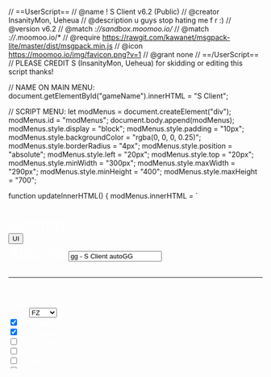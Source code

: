 // ==UserScript==
// @name         ! S Client v6.2 (Public)
// @creator      InsanityMon, Ueheua
// @description  u guys stop hating me f r :)
// @version      v6.2
// @match        *://sandbox.moomoo.io/*
// @match        *://*.moomoo.io/*
// @require      https://rawgit.com/kawanet/msgpack-lite/master/dist/msgpack.min.js
// @icon        https://moomoo.io/img/favicon.png?v=1
// @grant        none
// ==/UserScript==
// PLEASE CREDIT S (InsanityMon, Ueheua) for skidding or editing this script thanks!


// NAME ON MAIN MENU:
document.getElementById("gameName").innerHTML = "S Client";

// SCRIPT MENU:
let modMenus = document.createElement("div");
modMenus.id = "modMenus";
document.body.append(modMenus);
modMenus.style.display = "block";
modMenus.style.padding = "10px";
modMenus.style.backgroundColor = "rgba(0, 0, 0, 0.25)";
modMenus.style.borderRadius = "4px";
modMenus.style.position = "absolute";
modMenus.style.left = "20px";
modMenus.style.top = "20px";
modMenus.style.minWidth = "300px";
modMenus.style.maxWidth = "290px";
modMenus.style.minHeight = "400";
modMenus.style.maxHeight = "700";

function updateInnerHTML() {
    modMenus.innerHTML = `<div id = "headline" style = "
font-size: 30px;
color: rgb(255, 255, 255);
">
<script>
function rickRolling() {
    window.open("https://www.youtube.com/watch?v=dQw4w9WgXcQ");
};
function toggleUI() {
    $("#gameUI").toggle();
};
</script>

Settings:
<br>
<button id = "uifr?" onclick = "toggleUI()">
UI
</button>
<br>
<label for="ggezCh">AutoGG </label>
        <input value="gg - S Client autoGG" input="text" minlength="0" maxlength="30" id="ggezCh"><br>
<hr>
<div style = "
font-size: 12px;
overflow-y: scroll;
max-height: 150px;
">
<br>
Toggles:
<br>
Visual:
<select id = "visualtype">
<option value = "1">FZ</option>
<option value = "2">AE86</option>
</select><br>

<input type = "checkbox" checked id = "plc1">
Auto Placer
<br>

<input type = "checkbox" checked id = "plc2">
Auto Replacer
<br>

<input type = "checkbox" id = "grind">
Auto Grinder
<br>

<input type = "checkbox" id = "autoq">
Auto q (Broken)
<br>

<input type = "checkbox" id = "realanimtexterpls">
Animation Text
<br>

<input type = "checkbox" id = "spiketick">
Spike Tick
<br>

<input type = "checkbox" checked id = "tickbase">
Tick Base
<br>

<input type = "checkbox" id = "stop">
Stop Bots
... (729 KB left)
